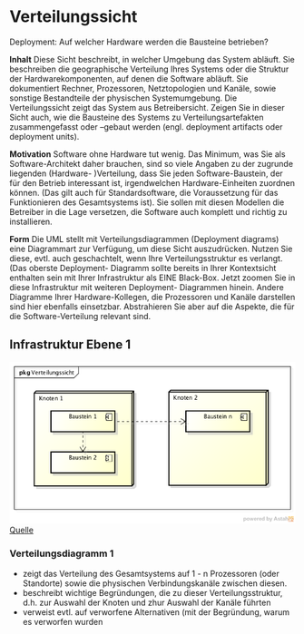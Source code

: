 # Verteilungssicht
Deployment: Auf welcher Hardware werden die Bausteine betrieben?

**Inhalt** Diese Sicht beschreibt, in welcher Umgebung das System abläuft. Sie beschreiben die geographische Verteilung Ihres Systems oder die Struktur der Hardwarekomponenten, auf denen die Software abläuft. Sie dokumentiert Rechner, Prozessoren, Netztopologien und Kanäle, sowie sonstige Bestandteile der physischen Systemumgebung. Die Verteilungssicht zeigt das System aus Betreibersicht. Zeigen Sie in dieser Sicht auch, wie die Bausteine des Systems zu Verteilungsartefakten zusammengefasst oder –gebaut werden (engl. deployment artifacts oder deployment units).

**Motivation** Software ohne Hardware tut wenig. Das Minimum, was Sie als Software-Architekt daher brauchen, sind so viele Angaben zu der zugrunde liegenden (Hardware- )Verteilung, dass Sie jeden Software-Baustein, der für den Betrieb interessant ist, irgendwelchen Hardware-Einheiten zuordnen können. (Das gilt auch für Standardsoftware, die Voraussetzung für das Funktionieren des Gesamtsystems ist). Sie sollen mit diesen Modellen die Betreiber in die Lage versetzen, die Software auch komplett und richtig zu installieren.

**Form** Die UML stellt mit Verteilungsdiagrammen (Deployment diagrams) eine Diagrammart zur Verfügung, um diese Sicht auszudrücken. Nutzen Sie diese, evtl. auch geschachtelt, wenn Ihre Verteilungsstruktur es verlangt. (Das oberste Deployment- Diagramm sollte bereits in Ihrer Kontextsicht enthalten sein mit Ihrer Infrastruktur als EINE Black-Box. Jetzt zoomen Sie in diese Infrastruktur mit weiteren Deployment- Diagrammen hinein. Andere Diagramme Ihrer Hardware-Kollegen, die Prozessoren und Kanäle darstellen sind hier ebenfalls einsetzbar. Abstrahieren Sie aber auf die Aspekte, die für die Software-Verteilung relevant sind.

## Infrastruktur Ebene 1

![Infrastruktur Ebene](./images/Infrastruktur_Ebene_1.png) [Quelle](https://github.com/falkoschumann/template-arc42)

### Verteilungsdiagramm 1
- zeigt das Verteilung des Gesamtsystems auf 1 - n Prozessoren (oder Standorte) sowie die physischen Verbindungskanäle zwischen diesen.
- beschreibt wichtige Begründungen, die zu dieser Verteilungsstruktur, d.h. zur Auswahl der Knoten und zhur Auswahl der Kanäle führten
- verweist evtl. auf verworfene Alternativen (mit der Begründung, warum es verworfen wurden
